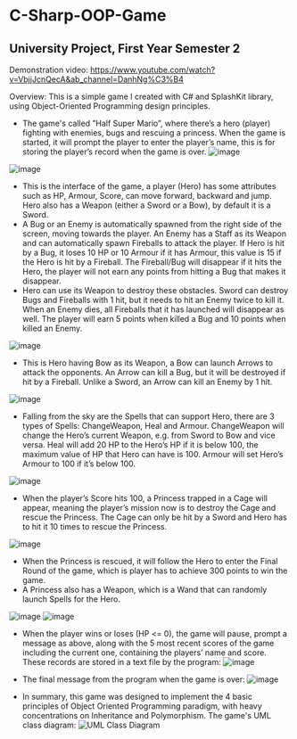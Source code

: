 # C-Sharp-OOP-Game
## University Project, First Year Semester 2

Demonstration video: https://www.youtube.com/watch?v=VbjjJcnQecA&ab_channel=DanhNg%C3%B4

Overview: This is a simple game I created with C# and SplashKit library, using Object-Oriented Programming design principles.

- The game's called ”Half Super Mario”, where there’s a hero (player) fighting with enemies, bugs and rescuing a princess. When the game is started, it will prompt the player to enter the player’s name, this is for storing the player’s record when the game is over.
![image](https://github.com/DanNgo4/C-Sharp-OOP-Game/assets/127183060/0b2f1356-6c1c-46ae-88da-4e0b9233d28d)

 ![image](https://github.com/DanNgo4/C-Sharp-OOP-Game/assets/127183060/eeb63c73-2a8b-4e6b-b4fe-2ee478419710)
-	This is the interface of the game, a player (Hero) has some attributes such as HP, Armour, Score, can move forward, backward and jump. Hero also has a Weapon (either a Sword or a Bow), by default it is a Sword. 
-	A Bug or an Enemy is automatically spawned from the right side of the screen, moving towards the player. An Enemy has a Staff as its Weapon and can automatically spawn Fireballs to attack the player. If Hero is hit by a Bug, it loses 10 HP or 10 Armour if it has Armour, this value is 15 if the Hero is hit by a Fireball. The Fireball/Bug will disappear if it hits the Hero, the player will not earn any points from hitting a Bug that makes it disappear.
-	Hero can use its Weapon to destroy these obstacles. Sword can destroy Bugs and Fireballs with 1 hit, but it needs to hit an Enemy twice to kill it. When an Enemy dies, all Fireballs that it has launched will disappear as well. The player will earn 5 points when killed a Bug and 10 points when killed an Enemy.

![image](https://github.com/DanNgo4/C-Sharp-OOP-Game/assets/127183060/b5ba19e3-ab94-4c60-ac8a-0fd52c6dc0ce)
-	This is Hero having Bow as its Weapon, a Bow can launch Arrows to attack the opponents. An Arrow can kill a Bug, but it will be destroyed if hit by a Fireball. Unlike a Sword, an Arrow can kill an Enemy by 1 hit.

![image](https://github.com/DanNgo4/C-Sharp-OOP-Game/assets/127183060/1e536ab4-5b56-45d8-adee-02592d185a09)
-	Falling from the sky are the Spells that can support Hero, there are 3 types of Spells: ChangeWeapon, Heal and Armour. ChangeWeapon will change the Hero’s current Weapon, e.g. from Sword to Bow and vice versa. Heal will add 20 HP to the Hero’s HP if it is below 100, the maximum value of HP that Hero can have is 100. Armour will set Hero’s Armour to 100 if it’s below 100.

![image](https://github.com/DanNgo4/C-Sharp-OOP-Game/assets/127183060/7c8fde5b-5547-4222-ad3e-cb2015152a0d)
-	When the player’s Score hits 100, a Princess trapped in a Cage will appear, meaning the player’s mission now is to destroy the Cage and rescue the Princess. The Cage can only be hit by a Sword and Hero has to hit it 10 times to rescue the Princess. 

![image](https://github.com/DanNgo4/C-Sharp-OOP-Game/assets/127183060/670c82db-381b-4a73-81bc-24475133f8a2)
-	When the Princess is rescued, it will follow the Hero to enter the Final Round of the game, which is player has to achieve 300 points to win the game.
-	A Princess also has a Weapon, which is a Wand that can randomly launch Spells for the Hero.
 
 ![image](https://github.com/DanNgo4/C-Sharp-OOP-Game/assets/127183060/2ff53953-e20f-4007-95eb-8ed5f8195544)
 ![image](https://github.com/DanNgo4/C-Sharp-OOP-Game/assets/127183060/23b93488-14c0-432b-bebd-c05e73ea36e9)
-	When the player wins or loses (HP <= 0), the game will pause, prompt a message as above, along with the 5 most recent scores of the game including the current one, containing the players’ name and score. These records are stored in a text file by the program:
 ![image](https://github.com/DanNgo4/C-Sharp-OOP-Game/assets/127183060/f89a0819-51f0-43f9-b292-6ca846817ba7)

-	The final message from the program when the game is over:
 ![image](https://github.com/DanNgo4/C-Sharp-OOP-Game/assets/127183060/4f080e17-064a-49a8-b494-a00bbbac02de)

- In summary, this game was designed to implement the 4 basic principles of Object Oriented Programming paradigm, with heavy concentrations on Inheritance and Polymorphism. The game's UML class diagram:
![UML Class Diagram](https://github.com/DanNgo4/C-Sharp-OOP-Game/assets/127183060/59cff340-00c7-42ef-ab05-2e21331a5c88)


